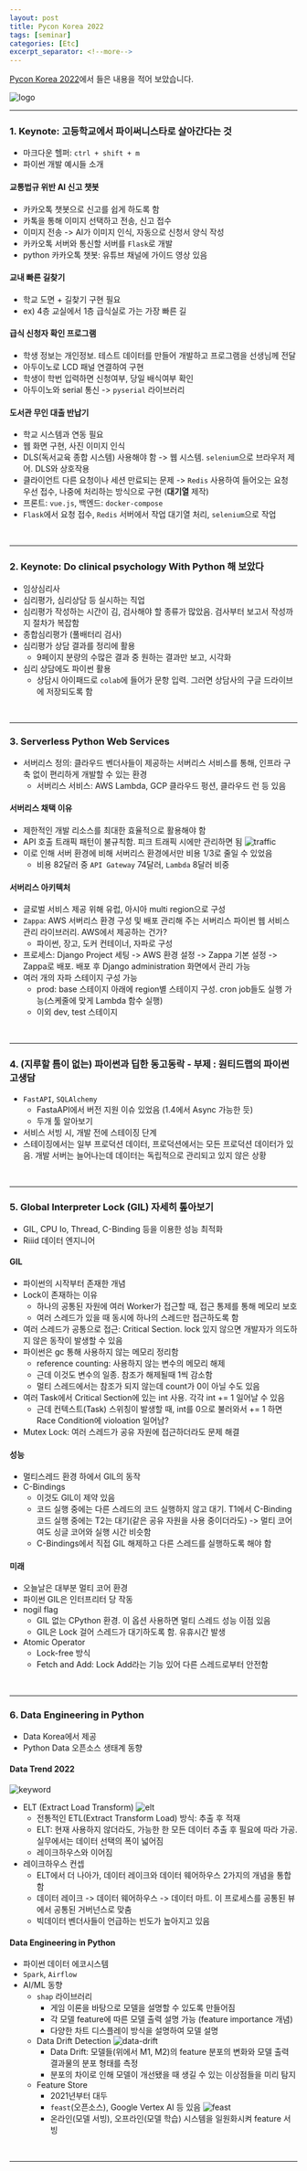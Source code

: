 ```yaml
---
layout: post
title: Pycon Korea 2022
tags: [seminar]
categories: [Etc]
excerpt_separator: <!--more-->
---
```

[Pycon Korea 2022](https://2022.pycon.kr/)에서 들은 내용을 적어 보았습니다.<!--more-->

![logo](/assets/20221001-1-logo.png)

---

### 1. Keynote: 고등학교에서 파이써니스타로 살아간다는 것

- 마크다운 헬퍼: `ctrl + shift + m`
- 파이썬 개발 예시들 소개

#### 교통법규 위반 AI 신고 챗봇
- 카카오톡 챗봇으로 신고를 쉽게 하도록 함
- 카톡을 통해 이미지 선택하고 전송, 신고 접수
- 이미지 전송 -> AI가 이미지 인식, 자동으로 신청서 양식 작성
- 카카오톡 서버와 통신할 서버를 `Flask`로 개발
- python 카카오톡 챗봇: 유튜브 채널에 가이드 영상 있음

#### 교내 빠른 길찾기
- 학교 도면 + 길찾기 구현 필요
- ex) 4층 교실에서 1층 급식실로 가는 가장 빠른 길

#### 급식 신청자 확인 프로그램
- 학생 정보는 개인정보. 테스트 데이터를 만들어 개발하고 프로그램을 선생님께 전달
- 아두이노로 LCD 패널 연결하여 구현
- 학생이 학번 입력하면 신청여부, 당일 배식여부 확인
- 아두이노와 serial 통신 -> `pyserial` 라이브러리

#### 도서관 무인 대출 반납기
- 학교 시스템과 연동 필요
- 웹 화면 구현, 사진 이미지 인식
- DLS(독서교육 종합 시스템) 사용해야 함 -> 웹 시스템. `selenium`으로 브라우저 제어. DLS와 상호작용
- 클라이언트 다른 요청이나 세션 만료되는 문제 -> `Redis` 사용하여 들어오는 요청 우선 접수, 나중에 처리하는 방식으로 구현 (**대기열** 제작)
- 프론트: `vue.js`, 백엔드: `docker-compose`
- `Flask`에서 요청 접수, `Redis` 서버에서 작업 대기열 처리, `selenium`으로 작업

<br>

---

### 2. Keynote: Do clinical psychology With Python 해 보았다

- 임상심리사
- 심리평가, 심리상담 등 실시하는 직업
- 심리평가 작성하는 시간이 김, 검사해야 할 종류가 많았음. 검사부터 보고서 작성까지 절차가 복잡함
- 종합심리평가 (풀배터리 검사)
- 심리평가 상담 결과를 정리에 활용
  - 9페이지 분량의 수많은 결과 중 원하는 결과만 보고, 시각화
- 심리 상담에도 파이썬 활용
  - 상담시 아이패드로 `colab`에 들어가 문항 입력. 그러면 상담사의 구글 드라이브에 저장되도록 함

<br>

---

### 3. Serverless Python Web Services

- 서버리스 정의: 클라우드 벤더사들이 제공하는 서버리스 서비스를 통해, 인프라 구축 없이 편리하게 개발할 수 있는 환경
  - 서버리스 서비스: AWS Lambda, GCP 클라우드 펑션, 클라우드 런 등 있음

#### 서버리스 채택 이유
- 제한적인 개발 리소스를 최대한 효율적으로 활용해야 함
- API 호출 트래픽 패턴이 불규칙함. 피크 트래픽 시에만 관리하면 됨
  ![traffic](/assets/20221001-6-traffic.png)
- 이로 인해 서버 환경에 비해 서버리스 환경에서만 비용 1/3로 줄일 수 있었음
  - 비용 82달러 중 `API Gateway` 74달러, `Lambda` 8달러 비중

#### 서버리스 아키텍처
- 글로벌 서비스 제공 위해 유럽, 아시아 multi region으로 구성
- `Zappa`: AWS 서버리스 환경 구성 및 배포 관리해 주는 서버리스 파이썬 웹 서비스 관리 라이브러리. AWS에서 제공하는 건가?
  - 파이썬, 장고, 도커 컨테이너, 자파로 구성
- 프로세스: Django Project 세팅 -> AWS 환경 설정 -> Zappa 기본 설정 -> Zappa로 배포. 배포 후 Django administration 화면에서 관리 가능
- 여러 개의 자파 스테이지 구성 가능
  - prod: base 스테이지 아래에 region별 스테이지 구성. cron job들도 실행 가능(스케줄에 맞게 Lambda 함수 실행)
  - 이외 dev, test 스테이지

<br>

---

### 4. (지루할 틈이 없는) 파이썬과 딥한 동고동락 - 부제 : 원티드랩의 파이썬 고생담

- `FastAPI`, `SQLAlchemy`
  - FastaAPI에서 버전 지원 이슈 있었음 (1.4에서 Async 가능한 듯)
  - 두개 툴 알아보기
- 서비스 서빙 시, 개발 전에 스테이징 단계
- 스테이징에서는 일부 프로덕션 데이터, 프로덕션에서는 모든 프로덕션 데이터가 있음. 개발 서버는 늘어나는데 데이터는 독립적으로 관리되고 있지 않은 상황

<br>

---

### 5. Global Interpreter Lock (GIL) 자세히 톺아보기

- GIL, CPU Io, Thread, C-Binding 등을 이용한 성능 최적화
- Riiid 데이터 엔지니어

#### GIL
- 파이썬의 시작부터 존재한 개념
- Lock이 존재하는 이유
  - 하나의 공통된 자원에 여러 Worker가 접근할 때, 접근 통제를 통해 메모리 보호
  - 여러 스레드가 있을 때 동시에 하나의 스레드만 접근하도록 함
- 여러 스레드가 공통으로 접근: Critical Section. lock 있지 않으면 개발자가 의도하지 않은 동작이 발생할 수 있음
- 파이썬은 gc 통해 사용하지 않는 메모리 정리함
  - reference counting: 사용하지 않는 변수의 메모리 해제
  - 근데 이것도 변수의 일종. 참조가 해제될때 1씩 감소함
  - 멀티 스레드에서는 참조가 되지 않는데 count가 0이 아닐 수도 있음
- 여러 Task에서 Critical Section에 있는 int 사용. 각각 int += 1 일어날 수 있음
  - 근데 컨텍스트(Task) 스위칭이 발생할 때, int를 0으로 불러와서 += 1 하면 Race Condition에 violoation 일어남?
- Mutex Lock: 여러 스레드가 공유 자원에 접근하더라도 문제 해결

#### 성능
- 멀티스레드 환경 하에서 GIL의 동작
- C-Bindings
  - 이것도 GIL이 제약 있음
  - 코드 실행 중에는 다른 스레드의 코드 실행하지 않고 대기. T1에서 C-Binding 코드 실행 중에는 T2는 대기(같은 공유 자원을 사용 중이더라도) -> 멀티 코어여도 싱글 코어와 실행 시간 비슷함
  - C-Bindings에서 직접 GIL 해제하고 다른 스레드를 실행하도록 해야 함

#### 미래
- 오늘날은 대부분 멀티 코어 환경
- 파이썬 GIL은 인터프리터 당 작동
- nogil flag
  - GIL 없는 CPython 환경. 이 옵션 사용하면 멀티 스레드 성능 이점 있음
  - GIL은 Lock 걸어 스레드가 대기하도록 함. 유휴시간 발생
- Atomic Operator
  - Lock-free 방식
  - Fetch and Add: Lock Add라는 기능 있어 다른 스레드로부터 안전함

<br>

---

### 6. Data Engineering in Python

- Data Korea에서 제공
- Python Data 오픈소스 생태계 동향

#### Data Trend 2022

![keyword](/assets/20221001-2-keyword.png)

- ELT (Extract Load Transform)
  ![elt](/assets/20221001-3-elt.png)
  - 전통적인 ETL(Extract Transform Load) 방식: 추출 후 적재
  - ELT: 현재 사용하지 않더라도, 가능한 한 모든 데이터 추출 후 필요에 따라 가공. 실무에서는 데이터 선택의 폭이 넓어짐
  - 레이크하우스와 이어짐
- 레이크하우스 컨셉
  - ELT에서 더 나아가, 데이터 레이크와 데이터 웨어하우스 2가지의 개념을 통합함
  - 데이터 레이크 -> 데이터 웨어하우스 -> 데이터 마트. 이 프로세스를 공통된 뷰에서 공통된 거버넌스로 맞춤
  - 빅데이터 벤더사들이 언급하는 빈도가 높아지고 있음

#### Data Engineering in Python
- 파이썬 데이터 에코시스템
- `Spark`, `Airflow`
- AI/ML 동향
  - `shap` 라이브러리
    - 게임 이론을 바탕으로 모델을 설명할 수 있도록 만들어짐
    - 각 모델 feature에 따른 모델 출력 설명 가능 (feature importance 개념)
    - 다양한 차트 디스플레이 방식을 설명하여 모델 설명
  - Data Drift Detection
    ![data-drift](/assets/20221001-4-data-drift.png)
    - Data Drift: 모델들(위에서 M1, M2)의 feature 분포의 변화와 모델 출력 결과물의 분포 형태를 측정
    - 분포의 차이로 인해 모델이 개선됐을 때 생길 수 있는 이상점들을 미리 탐지
  - Feature Store
    - 2021년부터 대두
    - `feast`(오픈소스), Google Vertex AI 등 있음
    ![feast](/assets/20221001-5-feast.png)
    - 온라인(모델 서빙), 오프라인(모델 학습) 시스템을 일원화시켜 feature 서빙

<br>

---

